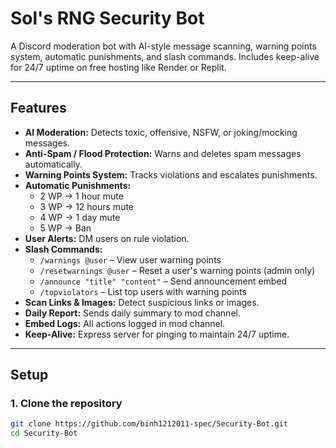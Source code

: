 # Sol's RNG Security Bot

A Discord moderation bot with AI-style message scanning, warning points system, automatic punishments, and slash commands. Includes keep-alive for 24/7 uptime on free hosting like Render or Replit.

---

## Features

- **AI Moderation:** Detects toxic, offensive, NSFW, or joking/mocking messages.
- **Anti-Spam / Flood Protection:** Warns and deletes spam messages automatically.
- **Warning Points System:** Tracks violations and escalates punishments.
- **Automatic Punishments:**
  - 2 WP → 1 hour mute
  - 3 WP → 12 hours mute
  - 4 WP → 1 day mute
  - 5 WP → Ban
- **User Alerts:** DM users on rule violation.
- **Slash Commands:**
  - `/warnings @user` – View user warning points
  - `/resetwarnings @user` – Reset a user's warning points (admin only)
  - `/announce "title" "content"` – Send announcement embed
  - `/topviolators` – List top users with warning points
- **Scan Links & Images:** Detect suspicious links or images.
- **Daily Report:** Sends daily summary to mod channel.
- **Embed Logs:** All actions logged in mod channel.
- **Keep-Alive:** Express server for pinging to maintain 24/7 uptime.

---

## Setup

### 1. Clone the repository
```bash
git clone https://github.com/binh1212011-spec/Security-Bot.git
cd Security-Bot
